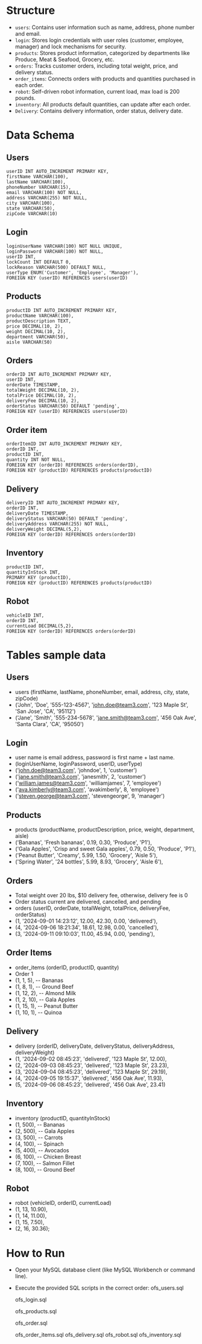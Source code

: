 # Structure
- `users`: Contains user information such as name, address, phone number and email.
- `login`: Stores login credentials with user roles (customer, employee, manager) and lock mechanisms for security.
- `products`: Stores product information, categorized by departments like Produce, Meat & Seafood, Grocery, etc.
- `orders`: Tracks customer orders, including total weight, price, and delivery status.
- `order_items`: Connects orders with products and quantities purchased in each order.
- `robot`: Self-driven robot information, current load, max load is 200 pounds.
- `inventory`: All products default quantities, can update after each order.
- `Delivery`:  Contains delivery information, order status, delivery date. 

# Data Schema
## Users
    userID INT AUTO_INCREMENT PRIMARY KEY,
    firstName VARCHAR(100),
    lastName VARCHAR(100),
    phoneNumber VARCHAR(15),
    email VARCHAR(100) NOT NULL,
    address VARCHAR(255) NOT NULL,
    city VARCHAR(100),
    state VARCHAR(50),
    zipCode VARCHAR(10)
## Login
    loginUserName VARCHAR(100) NOT NULL UNIQUE,
    loginPassword VARCHAR(100) NOT NULL,
    userID INT,
    lockCount INT DEFAULT 0,
    lockReason VARCHAR(500) DEFAULT NULL,
	userType ENUM('Customer', 'Employee', 'Manager'),
    FOREIGN KEY (userID) REFERENCES users(userID)
## Products
    productID INT AUTO_INCREMENT PRIMARY KEY,
    productName VARCHAR(100),
    productDescription TEXT,
    price DECIMAL(10, 2),
    weight DECIMAL(10, 2),
    department VARCHAR(50),
    aisle VARCHAR(50)
## Orders
    orderID INT AUTO_INCREMENT PRIMARY KEY,
    userID INT,
    orderDate TIMESTAMP,
    totalWeight DECIMAL(10, 2),
    totalPrice DECIMAL(10, 2),
    deliveryFee DECIMAL(10, 2),
    orderStatus VARCHAR(50) DEFAULT 'pending',
    FOREIGN KEY (userID) REFERENCES users(userID)
## Order item
    orderItemID INT AUTO_INCREMENT PRIMARY KEY,
    orderID INT,
    productID INT,
    quantity INT NOT NULL,
    FOREIGN KEY (orderID) REFERENCES orders(orderID),
    FOREIGN KEY (productID) REFERENCES products(productID)
## Delivery 
    deliveryID INT AUTO_INCREMENT PRIMARY KEY,
    orderID INT,
    deliveryDate TIMESTAMP,
    deliveryStatus VARCHAR(50) DEFAULT 'pending',
    deliveryAddress VARCHAR(255) NOT NULL,
    deliveryWeight DECIMAL(5,2),
    FOREIGN KEY (orderID) REFERENCES orders(orderID)
## Inventory
    productID INT,
    quantityInStock INT,
    PRIMARY KEY (productID),
    FOREIGN KEY (productID) REFERENCES products(productID)
## Robot
    vehicleID INT,
    orderID INT,
    currentLoad DECIMAL(5,2),
    FOREIGN KEY (orderID) REFERENCES orders(orderID)


# Tables sample data
## Users
- users (firstName, lastName, phoneNumber, email, address, city, state, zipCode)
- ('John', 'Doe', '555-123-4567', 'john.doe@team3.com', '123 Maple St', 'San Jose', 'CA', '95112')
- ('Jane', 'Smith', '555-234-5678', 'jane.smith@team3.com', '456 Oak Ave', 'Santa Clara', 'CA', '95050')

## Login 
- user name is email address, password is first name + last name. 
- (loginUserName, loginPassword, userID, userType) 
- ('john.doe@team3.com', 'johndoe', 1, 'customer') 
- ('jane.smith@team3.com', 'janesmith', 2, 'customer')
- ('william.james@team3.com', 'williamjames', 7, 'employee')
- ('ava.kimberly@team3.com', 'avakimberly', 8, 'employee')
- ('steven.george@team3.com', 'stevengeorge', 9, 'manager')

## Products
- products (productName, productDescription, price, weight, department, aisle)
- ('Bananas', 'Fresh bananas', 0.19, 0.30, 'Produce', 'P1'),
- ('Gala Apples', 'Crisp and sweet Gala apples', 0.79, 0.50, 'Produce', 'P1'),
- ('Peanut Butter', 'Creamy', 5.99, 1.50, 'Grocery', 'Aisle 5'),
- ('Spring Water', '24 bottles', 5.99, 8.93, 'Grocery', 'Aisle 6'),

## Orders
- Total weight over 20 lbs, $10 delivery fee, otherwise, delivery fee is 0
- Order status current are delivered, cancelled, and pending
- orders (userID, orderDate, totalWeight, totalPrice, deliveryFee, orderStatus)
- (1, '2024-09-01 14:23:12', 12.00, 42.30, 0.00, 'delivered'),
- (4, '2024-09-06 18:21:34', 18.61, 12.98, 0.00, 'cancelled'),
- (3, '2024-09-11 09:10:03', 11.00, 45.94, 0.00, 'pending'),

## Order Items
- order_items (orderID, productID, quantity)
- Order 1
- (1, 1, 5),  -- Bananas
- (1, 8, 1),  -- Ground Beef
- (1, 12, 2), -- Almond Milk
- (1, 2, 10), -- Gala Apples
- (1, 15, 1), -- Peanut Butter
- (1, 10, 1), -- Quinoa

## Delivery
- delivery (orderID, deliveryDate, deliveryStatus, deliveryAddress, deliveryWeight)
- (1, '2024-09-02 08:45:23', 'delivered', '123 Maple St', 12.00),
- (2, '2024-09-03 08:45:23', 'delivered', '123 Maple St', 23.23),
- (3, '2024-09-04 08:45:23', 'delivered', '123 Maple St', 29.19),
- (4, '2024-09-05 19:15:37', 'delivered', '456 Oak Ave', 11.93),
- (5, '2024-09-06 08:45:23', 'delivered', '456 Oak Ave', 23.41)

## Inventory
- inventory (productID, quantityInStock)
- (1, 500),   -- Bananas
- (2, 500),   -- Gala Apples
- (3, 500),    -- Carrots
- (4, 100),    -- Spinach
- (5, 400),    -- Avocados
- (6, 100),    -- Chicken Breast
- (7, 100),    -- Salmon Fillet
- (8, 100),    -- Ground Beef

## Robot
- robot (vehicleID, orderID, currentLoad) 
- (1, 13, 10.90),
- (1, 14, 11.00),
- (1, 15, 7.50),
- (2, 16, 30.36);

# How to Run
- Open your MySQL database client (like MySQL Workbench or command line).
- Execute the provided SQL scripts in the correct order:
  ofs_users.sql

  ofs_login.sql

  ofs_products.sql

  ofs_order.sql
  
  ofs_order_items.sql
  ofs_delivery.sql
  ofs_robot.sql
  ofs_inventory.sql